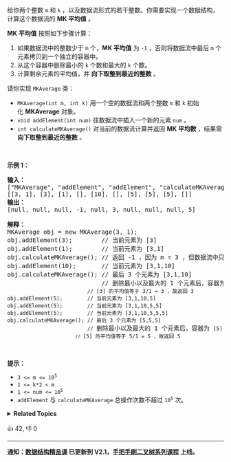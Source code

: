 <p>给你两个整数&nbsp;<code>m</code>&nbsp;和&nbsp;<code>k</code>&nbsp;，以及数据流形式的若干整数。你需要实现一个数据结构，计算这个数据流的 <b>MK 平均值</b>&nbsp;。</p>

<p><strong>MK 平均值</strong>&nbsp;按照如下步骤计算：</p>

<ol> 
 <li>如果数据流中的整数少于 <code>m</code>&nbsp;个，<strong>MK 平均值</strong>&nbsp;为 <code>-1</code>&nbsp;，否则将数据流中最后 <code>m</code>&nbsp;个元素拷贝到一个独立的容器中。</li> 
 <li>从这个容器中删除最小的 <code>k</code>&nbsp;个数和最大的 <code>k</code>&nbsp;个数。</li> 
 <li>计算剩余元素的平均值，并 <strong>向下取整到最近的整数</strong>&nbsp;。</li> 
</ol>

<p>请你实现&nbsp;<code>MKAverage</code>&nbsp;类：</p>

<ul> 
 <li><code>MKAverage(int m, int k)</code>&nbsp;用一个空的数据流和两个整数 <code>m</code>&nbsp;和 <code>k</code>&nbsp;初始化&nbsp;<strong>MKAverage</strong>&nbsp;对象。</li> 
 <li><code>void addElement(int num)</code>&nbsp;往数据流中插入一个新的元素&nbsp;<code>num</code>&nbsp;。</li> 
 <li><code>int calculateMKAverage()</code>&nbsp;对当前的数据流计算并返回 <strong>MK 平均数</strong>&nbsp;，结果需 <strong>向下取整到最近的整数</strong> 。</li> 
</ul>

<p>&nbsp;</p>

<p><strong>示例 1：</strong></p>

<pre>
<strong>输入：</strong>
["MKAverage", "addElement", "addElement", "calculateMKAverage", "addElement", "calculateMKAverage", "addElement", "addElement", "addElement", "calculateMKAverage"]
[[3, 1], [3], [1], [], [10], [], [5], [5], [5], []]
<strong>输出：</strong>
[null, null, null, -1, null, 3, null, null, null, 5]

<strong>解释：</strong>
MKAverage obj = new MKAverage(3, 1); 
obj.addElement(3);        // 当前元素为 [3]
obj.addElement(1);        // 当前元素为 [3,1]
obj.calculateMKAverage(); // 返回 -1 ，因为 m = 3 ，但数据流中只有 2 个元素
obj.addElement(10);       // 当前元素为 [3,1,10]
obj.calculateMKAverage(); // 最后 3 个元素为 [3,1,10]
                          // 删除最小以及最大的 1 个元素后，容器为 <span><code>[3]
                          // [3] 的平均值等于 3/1 = 3 ，故返回 3
obj.addElement(5);        // 当前元素为 [3,1,10,5]
obj.addElement(5);        // 当前元素为 [3,1,10,5,5]
obj.addElement(5);        // 当前元素为 [3,1,10,5,5,5]
obj.calculateMKAverage(); // 最后 3 个元素为 [5,5,5]
                          // </code></span>删除最小以及最大的 1 个元素后，容器为 <span><code>[5]<code>
                          // </code>[5] 的平均值等于 5/1 = 5 ，故返回 5<code>
</code></code></span></pre>

<p>&nbsp;</p>

<p><strong>提示：</strong></p>

<ul> 
 <li><code>3 &lt;= m &lt;= 10<sup>5</sup></code></li> 
 <li><code>1 &lt;= k*2 &lt; m</code></li> 
 <li><code>1 &lt;= num &lt;= 10<sup>5</sup></code></li> 
 <li><code>addElement</code> 与&nbsp;<code>calculateMKAverage</code>&nbsp;总操作次数不超过 <code>10<sup>5</sup></code> 次。</li> 
</ul>

<details><summary><strong>Related Topics</strong></summary>设计 | 队列 | 数据流 | 有序集合 | 堆（优先队列）</details><br>

<div>👍 42, 👎 0</div>

<div id="labuladong"><hr>

**通知：[数据结构精品课](https://aep.h5.xeknow.com/s/1XJHEO) 已更新到 V2.1，[手把手刷二叉树系列课程](https://aep.xet.tech/s/3YGcq3) 上线。**

</div>



